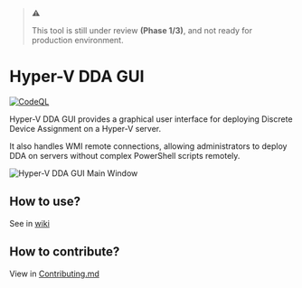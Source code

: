 > :warning:
>
> This tool is still under review **(Phase 1/3)**, and not ready for production environment.

# Hyper-V DDA GUI

[![CodeQL](https://github.com/tfslabs/dda-gui/actions/workflows/github-code-scanning/codeql/badge.svg)](https://github.com/tfslabs/dda-gui/actions/workflows/github-code-scanning/codeql)

Hyper-V DDA GUI provides a graphical user interface for deploying Discrete Device Assignment on a Hyper-V server.

It also handles WMI remote connections, allowing administrators to deploy DDA on servers without complex PowerShell scripts remotely.

![Hyper-V DDA GUI Main Window](https://github.com/tfslabs/dda-gui/wiki/img/1.png)

## How to use?

See in [wiki](https://github.com/tfslabs/dda-gui/wiki)

## How to contribute?

View in [Contributing.md](./Contributing.md)
